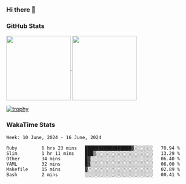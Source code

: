 ### Hi there 👋

### GitHub Stats

<a href="https://github.com/anuraghazra/github-readme-stats">
  <img align="center" height="170px" src="https://github-readme-stats.vercel.app/api/top-langs/?username=tksfjt1024&layout=compact&count_private=true&show_icons=true&show_icons=true&theme=graywhite" />
</a>
<a href="https://github.com/anuraghazra/github-readme-stats">
  <img align="center" height="170px" src="https://github-readme-stats.vercel.app/api?username=tksfjt1024&count_private=true&show_icons=true&show_icons=true&theme=graywhite" />
</a>

[![trophy](https://github-profile-trophy.vercel.app/?username=tksfjt1024)](https://github.com/ryo-ma/github-profile-trophy)

### WakaTime Stats

<!--START_SECTION:waka-->
```text
Week: 10 June, 2024 - 16 June, 2024

Ruby         6 hrs 23 mins   █████████████████▓░░░░░░░   70.94 % 
Slim         1 hr 11 mins    ███▒░░░░░░░░░░░░░░░░░░░░░   13.29 % 
Other        34 mins         █▓░░░░░░░░░░░░░░░░░░░░░░░   06.40 % 
YAML         32 mins         █▓░░░░░░░░░░░░░░░░░░░░░░░   06.00 % 
Makefile     15 mins         ▓░░░░░░░░░░░░░░░░░░░░░░░░   02.89 % 
Bash         2 mins          ░░░░░░░░░░░░░░░░░░░░░░░░░   00.41 % 
```
<!--END_SECTION:waka-->
